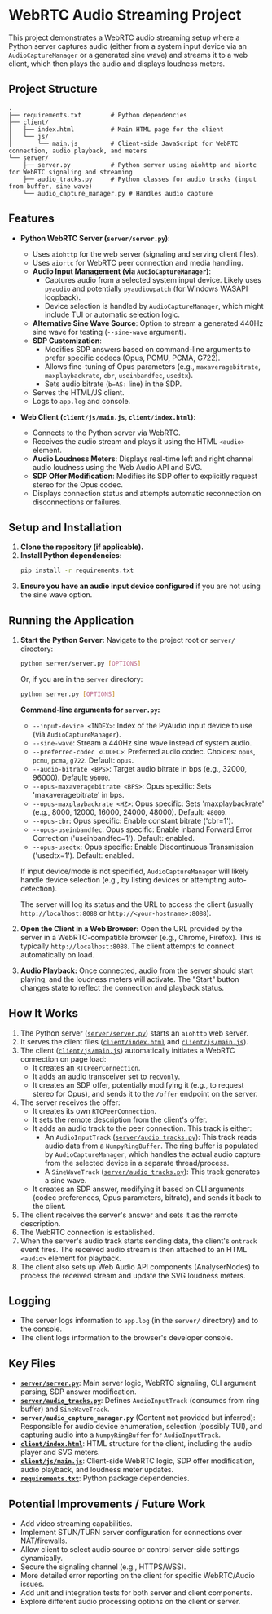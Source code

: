 # WebRTC Audio Streaming Project

This project demonstrates a WebRTC audio streaming setup where a Python server captures audio (either from a system input device via an `AudioCaptureManager` or a generated sine wave) and streams it to a web client, which then plays the audio and displays loudness meters.

## Project Structure

```
.
├── requirements.txt        # Python dependencies
├── client/
│   ├── index.html          # Main HTML page for the client
│   └── js/
│       └── main.js         # Client-side JavaScript for WebRTC connection, audio playback, and meters
└── server/
    ├── server.py           # Python server using aiohttp and aiortc for WebRTC signaling and streaming
    ├── audio_tracks.py     # Python classes for audio tracks (input from buffer, sine wave)
    └── audio_capture_manager.py # Handles audio capture
```

## Features

-   **Python WebRTC Server (`server/server.py`)**:
    -   Uses `aiohttp` for the web server (signaling and serving client files).
    -   Uses `aiortc` for WebRTC peer connection and media handling.
    -   **Audio Input Management (via `AudioCaptureManager`)**:
        -   Captures audio from a selected system input device. Likely uses `pyaudio` and potentially `pyaudiowpatch` (for Windows WASAPI loopback).
        -   Device selection is handled by `AudioCaptureManager`, which might include TUI or automatic selection logic.
    -   **Alternative Sine Wave Source**: Option to stream a generated 440Hz sine wave for testing (`--sine-wave` argument).
    -   **SDP Customization**:
        -   Modifies SDP answers based on command-line arguments to prefer specific codecs (Opus, PCMU, PCMA, G722).
        -   Allows fine-tuning of Opus parameters (e.g., `maxaveragebitrate`, `maxplaybackrate`, `cbr`, `useinbandfec`, `usedtx`).
        -   Sets audio bitrate (`b=AS:` line) in the SDP.
    -   Serves the HTML/JS client.
    -   Logs to `app.log` and console.

-   **Web Client (`client/js/main.js`, `client/index.html`)**:
    -   Connects to the Python server via WebRTC.
    -   Receives the audio stream and plays it using the HTML `<audio>` element.
    -   **Audio Loudness Meters**: Displays real-time left and right channel audio loudness using the Web Audio API and SVG.
    -   **SDP Offer Modification**: Modifies its SDP offer to explicitly request stereo for the Opus codec.
    -   Displays connection status and attempts automatic reconnection on disconnections or failures.

## Setup and Installation

1.  **Clone the repository (if applicable).**
2.  **Install Python dependencies:**
    ```bash
    pip install -r requirements.txt
    ```
3.  **Ensure you have an audio input device configured** if you are not using the sine wave option.

## Running the Application

1.  **Start the Python Server:**
    Navigate to the project root or `server/` directory:
    ```bash
    python server/server.py [OPTIONS]
    ```
    Or, if you are in the `server` directory:
    ```bash
    python server.py [OPTIONS]
    ```

    **Command-line arguments for `server.py`:**
    *   `--input-device <INDEX>`: Index of the PyAudio input device to use (via `AudioCaptureManager`).
    *   `--sine-wave`: Stream a 440Hz sine wave instead of system audio.
    *   `--preferred-codec <CODEC>`: Preferred audio codec. Choices: `opus`, `pcmu`, `pcma`, `g722`. Default: `opus`.
    *   `--audio-bitrate <BPS>`: Target audio bitrate in bps (e.g., 32000, 96000). Default: `96000`.
    *   `--opus-maxaveragebitrate <BPS>`: Opus specific: Sets 'maxaveragebitrate' in bps.
    *   `--opus-maxplaybackrate <HZ>`: Opus specific: Sets 'maxplaybackrate' (e.g., 8000, 12000, 16000, 24000, 48000). Default: `48000`.
    *   `--opus-cbr`: Opus specific: Enable constant bitrate ('cbr=1').
    *   `--opus-useinbandfec`: Opus specific: Enable inband Forward Error Correction ('useinbandfec=1'). Default: enabled.
    *   `--opus-usedtx`: Opus specific: Enable Discontinuous Transmission ('usedtx=1'). Default: enabled.

    If input device/mode is not specified, `AudioCaptureManager` will likely handle device selection (e.g., by listing devices or attempting auto-detection).

    The server will log its status and the URL to access the client (usually `http://localhost:8088` or `http://<your-hostname>:8088`).

2.  **Open the Client in a Web Browser:**
    Open the URL provided by the server in a WebRTC-compatible browser (e.g., Chrome, Firefox). This is typically `http://localhost:8088`. The client attempts to connect automatically on load.

3.  **Audio Playback:**
    Once connected, audio from the server should start playing, and the loudness meters will activate. The "Start" button changes state to reflect the connection and playback status.

## How It Works

1.  The Python server ([`server/server.py`](server/server.py:1)) starts an `aiohttp` web server.
2.  It serves the client files ([`client/index.html`](client/index.html:1) and [`client/js/main.js`](client/js/main.js:1)).
3.  The client ([`client/js/main.js`](client/js/main.js:1)) automatically initiates a WebRTC connection on page load:
    *   It creates an `RTCPeerConnection`.
    *   It adds an audio transceiver set to `recvonly`.
    *   It creates an SDP offer, potentially modifying it (e.g., to request stereo for Opus), and sends it to the `/offer` endpoint on the server.
4.  The server receives the offer:
    *   It creates its own `RTCPeerConnection`.
    *   It sets the remote description from the client's offer.
    *   It adds an audio track to the peer connection. This track is either:
        *   An `AudioInputTrack` ([`server/audio_tracks.py`](server/audio_tracks.py:120)): This track reads audio data from a `NumpyRingBuffer`. The ring buffer is populated by `AudioCaptureManager`, which handles the actual audio capture from the selected device in a separate thread/process.
        *   A `SineWaveTrack` ([`server/audio_tracks.py`](server/audio_tracks.py:209)): This track generates a sine wave.
    *   It creates an SDP answer, modifying it based on CLI arguments (codec preferences, Opus parameters, bitrate), and sends it back to the client.
5.  The client receives the server's answer and sets it as the remote description.
6.  The WebRTC connection is established.
7.  When the server's audio track starts sending data, the client's `ontrack` event fires. The received audio stream is then attached to an HTML `<audio>` element for playback.
8.  The client also sets up Web Audio API components (AnalyserNodes) to process the received stream and update the SVG loudness meters.

## Logging

-   The server logs information to `app.log` (in the `server/` directory) and to the console.
-   The client logs information to the browser's developer console.

## Key Files

-   **[`server/server.py`](server/server.py:1)**: Main server logic, WebRTC signaling, CLI argument parsing, SDP answer modification.
-   **[`server/audio_tracks.py`](server/audio_tracks.py:1)**: Defines `AudioInputTrack` (consumes from ring buffer) and `SineWaveTrack`.
-   **`server/audio_capture_manager.py`** (Content not provided but inferred): Responsible for audio device enumeration, selection (possibly TUI), and capturing audio into a `NumpyRingBuffer` for `AudioInputTrack`.
-   **[`client/index.html`](client/index.html:1)**: HTML structure for the client, including the audio player and SVG meters.
-   **[`client/js/main.js`](client/js/main.js:1)**: Client-side WebRTC logic, SDP offer modification, audio playback, and loudness meter updates.
-   **[`requirements.txt`](requirements.txt:1)**: Python package dependencies.

## Potential Improvements / Future Work

-   Add video streaming capabilities.
-   Implement STUN/TURN server configuration for connections over NAT/firewalls.
-   Allow client to select audio source or control server-side settings dynamically.
-   Secure the signaling channel (e.g., HTTPS/WSS).
-   More detailed error reporting on the client for specific WebRTC/Audio issues.
-   Add unit and integration tests for both server and client components.
-   Explore different audio processing options on the client or server.